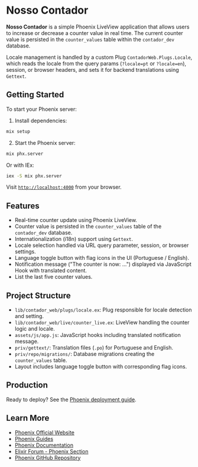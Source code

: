 # Nosso Contador

**Nosso Contador** is a simple Phoenix LiveView application that allows users to increase or decrease a counter value in real time. The current counter value is persisted in the `counter_values` table within the `contador_dev` database.

Locale management is handled by a custom Plug `ContadorWeb.Plugs.Locale`, which reads the locale from the query params (`?locale=pt` or `?locale=en`), session, or browser headers, and sets it for backend translations using `Gettext`.

## Getting Started

To start your Phoenix server:

1. Install dependencies:

```bash
mix setup
````

2. Start the Phoenix server:

```bash
mix phx.server
```

Or with IEx:

```bash
iex -S mix phx.server
```

Visit [`http://localhost:4000`](http://localhost:4000) from your browser.

## Features

* Real-time counter update using Phoenix LiveView.
* Counter value is persisted in the `counter_values` table of the `contador_dev` database.
* Internationalization (i18n) support using `Gettext`.
* Locale selection handled via URL query parameter, session, or browser settings.
* Language toggle button with flag icons in the UI (Portuguese / English).
* Notification message ("The counter is now: ...") displayed via JavaScript Hook with translated content.
* List the last five counter values.

## Project Structure

* `lib/contador_web/plugs/locale.ex`: Plug responsible for locale detection and setting.
* `lib/contador_web/live/counter_live.ex`: LiveView handling the counter logic and locale.
* `assets/js/app.js`: JavaScript hooks including translated notification message.
* `priv/gettext/`: Translation files (`.po`) for Portuguese and English.
* `priv/repo/migrations/`: Database migrations creating the `counter_values` table.
* Layout includes language toggle button with corresponding flag icons.

## Production

Ready to deploy? See the [Phoenix deployment guide](https://hexdocs.pm/phoenix/deployment.html).

## Learn More

* [Phoenix Official Website](https://www.phoenixframework.org/)
* [Phoenix Guides](https://hexdocs.pm/phoenix/overview.html)
* [Phoenix Documentation](https://hexdocs.pm/phoenix)
* [Elixir Forum - Phoenix Section](https://elixirforum.com/c/phoenix-forum)
* [Phoenix GitHub Repository](https://github.com/phoenixframework/phoenix)
